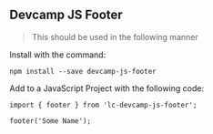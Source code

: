 ## Devcamp JS Footer

> This should be used in the following manner

Install with the command:
```
npm install --save devcamp-js-footer
```
Add to a JavaScript Project with the following code:
```
import { footer } from 'lc-devcamp-js-footer';

footer('Some Name');
```